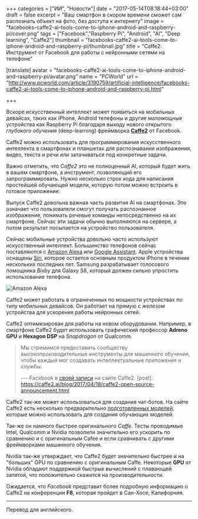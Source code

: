 +++
categories = ["ИИ", "Новости"]
date = "2017-05-14T08:18:44+03:00"
draft = false
excerpt = "Ваш смартфон в скором времени сможет сам распознать объект на фото, без доступа к интернету"
image = "facebooks-caffe2-ai-tools-come-to-iphone-android-and-raspberry-pi/cover.png"
tags = ["Facebook","Raspberry Pi", "Android", "AI", "Deep learning", "Caffe2"]
thumbnail = "facebooks-caffe2-ai-tools-come-to-iphone-android-and-raspberry-pi/thumbnail.jpg"
title = "Caffe2: Инструмент от Facebook для работы с нейронными сетями на телефоне"

[translate]
  avatar = "facebooks-caffe2-ai-tools-come-to-iphone-android-and-raspberry-pi/avatar.png"
  name = "PCWorld"
  url = "http://www.pcworld.com/article/3190759/artificial-intelligence/facebooks-caffe2-ai-tools-come-to-iphone-android-and-raspberry-pi.html"

+++

Вскоре искусственный интеллект может появиться на мобильных девайсах, таких как iPhone,
Android телефоны и другие маломощные устройства как Raspberry Pi благодаря выходу
нового открытого *глубокого обучения* (deep-learning) фреймворка [**Caffe2**](https://caffe2.ai/)  от Facebook.

Caffe2 можно использовать для программирования искусственного интеллекта в смартфонах и планшетах
для распознавания изображения, видео, текста и речи или затачиваться под конкретные задачи.

Важно отметить, что *Caffe2* это не полноценный AI, который будет жить в вашем смартфоне,
а инструмент, позволяющий его запрограммировать. Нужно несколько строк кода для написания
простейшей обучающей модели, которую потом можно встроить в готовое приложение.

Выпуск Caffe2  довольна важная часть развития AI на смартфонах. Это означает
что пользователи смогут получать распознанное изображение, понимать речевые команды
непосредственно на их смартфоне. Сейчас эти задачи обычно выполняются на сервере,
а потом результат посылается на устройство пользователя.

Сейчас мобильные устройства довольно часто используют искусственный интеллект.
Большинство телефонов сейчас поставляются с [Amazon Alexa](https://developer.amazon.com/alexa)
или [Google Assistant](https://assistant.google.com/).
Apple устройства оснащены [Siri](https://www.apple.com/ru/ios/siri/), которое остается основным продуктом iPhone в течение
нескольких последних лет. Samsung разрабатывает голосового помощника *Bixby* для Galaxy S8,
который должен сильно упростить использование телефона.

![Amazon Alexa](/image/facebooks-caffe2-ai-tools-come-to-iphone-android-and-raspberry-pi/Alexa.png)

Caffe2 может работать в ограниченных по мощности устройствах по типу мобильных девайсов.
Он работает на прямую с *железом* устройства для ускорения работы нейронных сетей.

Caffe2 оптимизирован для работы на новом оборудовании. Например, в смартфоне Caffe2
будет использовать графический профессор **Adreno GPU** и **Hexagon DSP** на
*Snapdragon* от Qualcomm.

> Мы стремимся предоставить сообществу высокопроизводительные инструменты для
машинного обучения, чтобы каждый мог создавать интеллектуальные приложения и службы.
>
>--- Facebook в [своей записи](post) на сайте Caffe2.
[post]: https://caffe2.ai/blog/2017/04/18/caffe2-open-source-announcement.html

Caffe2 так-же может использоваться для создания чат-ботов. На сайте Caffe2 есть несколько
предварительно [подготовленных моделей](https://github.com/caffe2/caffe2/wiki/Model-Zoo),
которые можно использовать для создания обучающих моделей.

Так-же он намного быстрее оригинального *Caffe*. Тесты проводимые Intel, Qualcomm и Nvidia
позволили значительно его ускорить по сравнению и с оригинальным Cafee и если сравнивать
с другими фреймворками машинного  обучения.

Nvidia так-же утверждает, что Caffe2 будет значительно быстрее и на "больших" GPU
по сравнению с оригинальным Caffe. Некоторые **GPU** от Nvidia обладают поддержкой
быстрых вычислений с плавающей запятой, что положительно скажется на производительности.

Ожидается, что *Facebook* представит более подробную информацию о Caffe2 на конференции **F8**,
которая пройдет в Сан-Хосе, Калифорния.

***

Перевод для английского.
